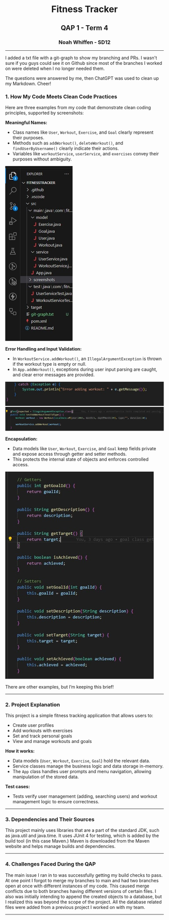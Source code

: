 <h1 align="center">Fitness Tracker</h1>
<h2 align="center">QAP 1 - Term 4</h2>
<h3 align="center">Noah Whiffen - SD12</h3>

---

I added a txt file with a git-graph to show my branching and PRs. I wasn't sure if you guys could see it on Github since most of
the branches I worked on were deleted when I no longer needed them. 

The questions were answered by me, then ChatGPT was used to clean up
my Markdown. Cheer!

### 1. How My Code Meets Clean Code Practices  
Here are three examples from my code that demonstrate clean coding principles, supported by screenshots:  

**Meaningful Names:**  
- Class names like `User`, `Workout`, `Exercise`, and `Goal` clearly represent their purposes.  
- Methods such as `addWorkout()`, `deleteWorkout()`, and `findUserByUsername()` clearly indicate their actions.  
- Variables like `workoutService`, `userService`, and `exercises` convey their purposes without ambiguity.  

<!-- Screenshot: Meaningful Names Example -->  
![Meaningful Names Screenshot](screenshots/meaningful-names.jpg) 

**Error Handling and Input Validation:**  
- In `WorkoutService.addWorkout()`, an `IllegalArgumentException` is thrown if the workout type is empty or null.  
- In `App.addWorkout()`, exceptions during user input parsing are caught, and clear error messages are provided.

<!-- Screenshots: Error Handling Example -->  
![Error Handling Screenshot](screenshots/error-handling1.jpg)
![Error Handling Screenshot](screenshots/error-handling2.jpg)    

**Encapsulation:**  
- Data models like `User`, `Workout`, `Exercise`, and `Goal` keep fields private and expose access through getter and setter methods.  
- This protects the internal state of objects and enforces controlled access.

<!-- Screenshot: Encapsulation Example -->  
![Encapsulation Screenshot](screenshots/encapsulation.jpg)  

There are other examples, but I’m keeping this brief!  

---

### 2. Project Explanation

This project is a simple fitness tracking application that allows users to:  
- Create user profiles  
- Add workouts with exercises  
- Set and track personal goals  
- View and manage workouts and goals  

**How it works:**  
- Data models (`User`, `Workout`, `Exercise`, `Goal`) hold the relevant data.  
- Service classes manage the business logic and data storage in-memory.  
- The `App` class handles user prompts and menu navigation, allowing manipulation of the stored data.  

**Test cases:**  
- Tests verify user management (adding, searching users) and workout management logic to ensure correctness.  

---

### 3. Dependencies and Their Sources  

This project mainly uses libraries that are a part of the standard JDK, such as java.util and java.time. It uses JUnit 4 for testing, which is added by the build tool
(in this case Maven.) Maven is downloaded from the Maven website and helps manage builds and dependencies. 

---

### 4. Challenges Faced During the QAP  

The main issue I ran in to was successfully getting my build checks to pass. At one point I forgot to merge my branches to main and had two branches open at once with
different instances of my code. This caused merge conflicts due to both branches having different versions of certain files. I also was initially intending to append the
created objects to a database, but I realized this was beyond the scope of the project. All the database related files were added from a previous project I worked on with my team.

---
